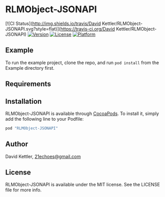 # RLMObject-JSONAPI

[![CI Status](http://img.shields.io/travis/David Kettler/RLMObject-JSONAPI.svg?style=flat)](https://travis-ci.org/David Kettler/RLMObject-JSONAPI)
[![Version](https://img.shields.io/cocoapods/v/RLMObject-JSONAPI.svg?style=flat)](http://cocoapods.org/pods/RLMObject-JSONAPI)
[![License](https://img.shields.io/cocoapods/l/RLMObject-JSONAPI.svg?style=flat)](http://cocoapods.org/pods/RLMObject-JSONAPI)
[![Platform](https://img.shields.io/cocoapods/p/RLMObject-JSONAPI.svg?style=flat)](http://cocoapods.org/pods/RLMObject-JSONAPI)

## Example

To run the example project, clone the repo, and run `pod install` from the Example directory first.

## Requirements

## Installation

RLMObject-JSONAPI is available through [CocoaPods](http://cocoapods.org). To install
it, simply add the following line to your Podfile:

```ruby
pod "RLMObject-JSONAPI"
```

## Author

David Kettler, 21echoes@gmail.com

## License

RLMObject-JSONAPI is available under the MIT license. See the LICENSE file for more info.
